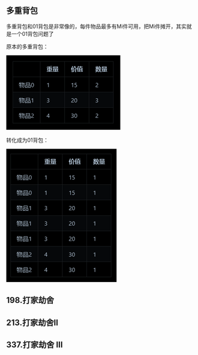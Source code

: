 ## 多重背包

多重背包和01背包是非常像的，每件物品最多有Mi件可用，把Mi件摊开，其实就是一个01背包问题了

原本的多重背包：

![](https://github.com/SorryQin/LeetCode_1th/blob/main/data/3.22.1.png)  

转化成为01背包：

![](https://github.com/SorryQin/LeetCode_1th/blob/main/data/3.22.2.png)

## 198.打家劫舍



## 213.打家劫舍II



## 337.打家劫舍 III



